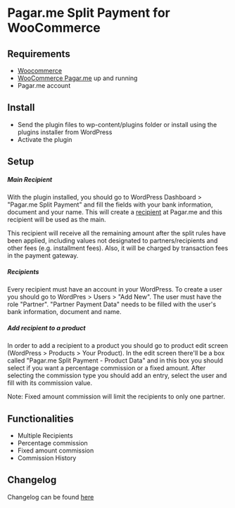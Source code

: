 # Pagar.me Split Payment for WooCommerce

## Requirements
- [Woocommerce](https://github.com/woocommerce/woocommerce)
- [WooCommerce Pagar.me](https://github.com/claudiosanches/woocommerce-pagarme) up and running
- Pagar.me account

## Install
- Send the plugin files to wp-content/plugins folder or install using the plugins installer from WordPress
- Activate the plugin

## Setup

##### Main Recipient
With the plugin installed, you should go to WordPress Dashboard > "Pagar.me Split Payment" and fill the fields with your bank information, document and your name. This will create a [recipient](https://docs.pagar.me/v4-Eng/docs/criando-um-recebedor-1) at Pagar.me and this recipient will be used as the main.

This recipient will receive all the remaining amount after the split rules have been applied, including values not designated to partners/recipients and other fees (e.g. installment fees). Also, it will be charged by transaction fees in the payment gateway.

##### Recipients
Every recipient must have an account in your WordPress.
To create a user you should go to WordPres > Users > "Add New".
The user must have the role "Partner".
"Partner Payment Data" needs to be filled with the user's bank information, document and name.

##### Add recipient to a product
In order to add a recipient to a product you should go to product edit screen (WordPress > Products > Your Product). 
In the edit screen there'll be a box called "Pagar.me Split Payment - Product Data" and in this box you should select if you want a percentage commission or a fixed amount.
After selecting the commission type you should add an entry, select the user and fill with its commission value.

Note: Fixed amount commission will limit the recipients to only one partner.

## Functionalities
- Multiple Recipients
- Percentage commission
- Fixed amount commission
- Commission History

## Changelog
Changelog can be found [here](https://github.com/insus-tecnologia/pagarme-split-payment-woocommerce/blob/master/CHANGELOG.md)
